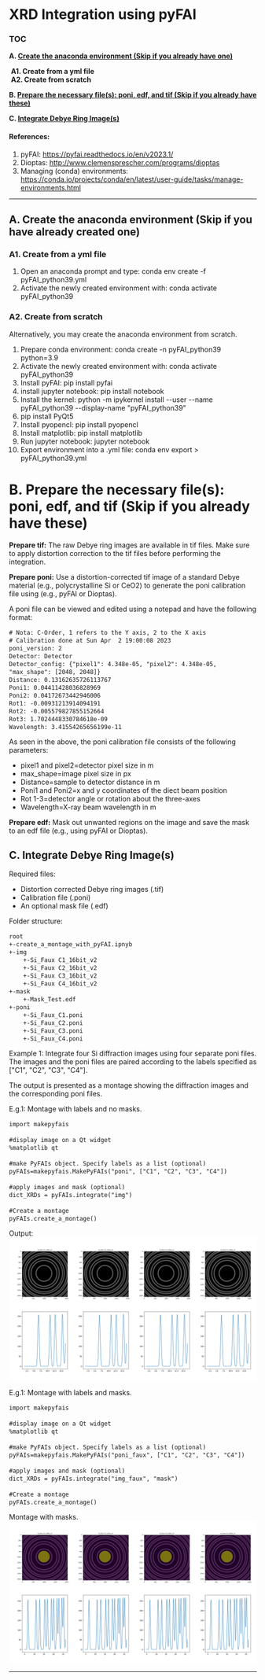 <h1>XRD Integration using pyFAI</h1>

### TOC

**A. [Create the anaconda environment (Skip if you already have one)](#1)**<br>

&nbsp;**A1. Create from a yml file**<br>
&nbsp;**A2. Create from scratch**

**B. [Prepare the necessary file(s): poni, edf, and tif (Skip if you already have these)](#2)**

**C. [Integrate Debye Ring Image(s)](#3)**

#### **References:**

1. pyFAI: <a href="https://pyfai.readthedocs.io/en/v2023.1/">https://pyfai.readthedocs.io/en/v2023.1/</a>
2. Dioptas: <a href="http://www.clemensprescher.com/programs/dioptas">http://www.clemensprescher.com/programs/dioptas</a>
3. Managing (conda) environments: <a href="https://conda.io/projects/conda/en/latest/user-guide/tasks/manage-environments.html">https://conda.io/projects/conda/en/latest/user-guide/tasks/manage-environments.html</a>

***

<h2>A. Create the anaconda environment (Skip if you have already created one)<a id="1"></a></h2>

<h3>A1. Create from a yml file</h3>

1. Open an anaconda prompt and type: conda env create -f pyFAI_python39.yml
2. Activate the newly created environment with: conda activate pyFAI_python39

<h3>A2. Create from scratch</h3>

Alternatively, you may create the anaconda environment from scratch.

1. Prepare conda environment: conda create -n pyFAI_python39 python=3.9
2. Activate the newly created environment with: conda activate pyFAI_python39
3. Install pyFAI: pip install pyfai   
4. install jupyter notebook: pip install notebook
5. Install the kernel: python -m ipykernel install --user --name pyFAI_python39 --display-name "pyFAI_python39"
6. pip install PyQt5
7. Install pyopencl: pip install pyopencl
8. Install matplotlib: pip install matplotlib
9. Run jupyter notebook: jupyter notebook 
10. Export environment into a .yml file: conda env export > pyFAI_python39.yml 

<h1>B. Prepare the necessary file(s): poni, edf, and tif (Skip if you already have these)<a id="2"></a></h2>

**Prepare tif:** 
The raw Debye ring images are available in tif files. Make sure to apply distortion correction to the tif files before performing the integration. 

**Prepare poni:** 
Use a distortion-corrected tif image of a standard Debye material (e.g., polycrystalline Si or CeO2) to generate the poni calibration file using (e.g., pyFAI or Dioptas).

A poni file can be viewed and edited using a notepad and have the following format:

```
# Nota: C-Order, 1 refers to the Y axis, 2 to the X axis 
# Calibration done at Sun Apr  2 19:00:08 2023
poni_version: 2
Detector: Detector
Detector_config: {"pixel1": 4.348e-05, "pixel2": 4.348e-05, "max_shape": [2048, 2048]}
Distance: 0.13162635726113767
Poni1: 0.04411428036828969
Poni2: 0.04172673442946006
Rot1: -0.00931213914094191
Rot2: -0.005579827855152664
Rot3: 1.7024448330784618e-09
Wavelength: 3.41554265656199e-11
```

As seen in the above, the poni calibration file consists of the following parameters:

- pixel1 and pixel2=detector pixel size in m
- max_shape=image pixel size in px
- Distance=sample to detector distance in m
- Poni1 and Poni2=x and y coordinates of the diect beam position
- Rot 1-3=detector angle or rotation about the three-axes 
- Wavelength=X-ray beam wavelength in m  

**Prepare edf:**
Mask out unwanted regions on the image and save the mask to an edf file (e.g., using pyFAI or Dioptas).

<h2>C. Integrate Debye Ring Image(s)<a id="3"></a></h2>

Required files:

- Distortion corrected Debye ring images (.tif)
- Calibration file (.poni)
- An optional mask file (.edf)


Folder structure:

```
root
+-create_a_montage_with_pyFAI.ipnyb
+-img
    +-Si_Faux C1_16bit_v2
    +-Si_Faux C2_16bit_v2
    +-Si_Faux C3_16bit_v2
    +-Si_Faux C4_16bit_v2
+-mask
    +-Mask_Test.edf
+-poni
    +-Si_Faux_C1.poni
    +-Si_Faux_C2.poni
    +-Si_Faux_C3.poni
    +-Si_Faux_C4.poni
```

Example 1:
Integrate four Si diffraction images using four separate poni files. The images and the poni files are paired according to the labels specified as ["C1", "C2", "C3", "C4"].

The output is presented as a montage showing the diffraction images and the corresponding poni files.

E.g.1:
Montage with labels and no masks.

```
import makepyfais

#display image on a Qt widget
%matplotlib qt

#make PyFAIs object. Specify labels as a list (optional)
pyFAIs=makepyfais.MakePyFAIs("poni", ["C1", "C2", "C3", "C4"])

#apply images and mask (optional)
dict_XRDs = pyFAIs.integrate("img")

#Create a montage
pyFAIs.create_a_montage()
```

Output:
<img src="Faux_Si_Montage.png"></img>

E.g.1:
Montage with labels and masks.

```
import makepyfais

#display image on a Qt widget
%matplotlib qt

#make PyFAIs object. Specify labels as a list (optional)
pyFAIs=makepyfais.MakePyFAIs("poni_faux", ["C1", "C2", "C3", "C4"])

#apply images and mask (optional)
dict_XRDs = pyFAIs.integrate("img_faux", "mask")

#Create a montage
pyFAIs.create_a_montage()
```

Montage with masks.
<img src="Faux_Si_Montage_wMask.png"></img>

***
